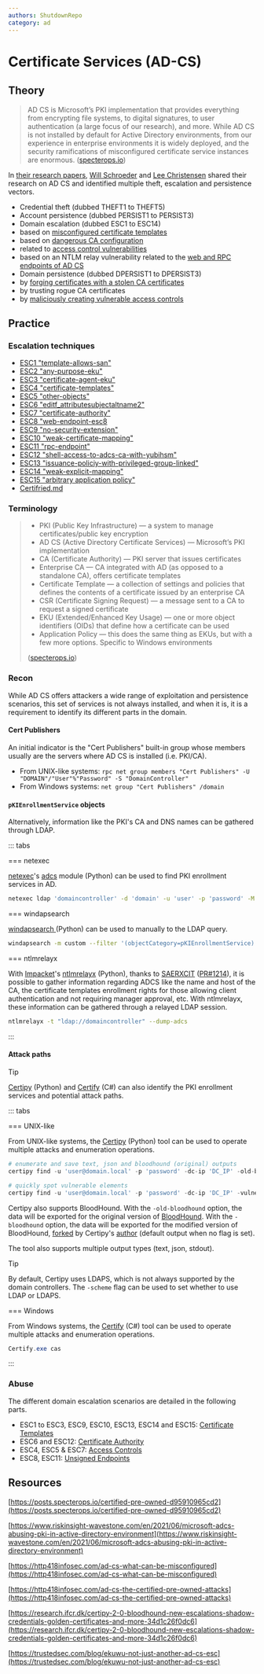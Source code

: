 ```yaml
---
authors: ShutdownRepo
category: ad
---
```


# Certificate Services (AD-CS)

## Theory

> AD CS is Microsoft’s PKI implementation that provides everything from encrypting file systems, to digital signatures, to user authentication (a large focus of our research), and more. While AD CS is not installed by default for Active Directory environments, from our experience in enterprise environments it is widely deployed, and the security ramifications of misconfigured certificate service instances are enormous. ([specterops.io](https://posts.specterops.io/certified-pre-owned-d95910965cd2))

In [their research papers](https://posts.specterops.io/certified-pre-owned-d95910965cd2), [Will Schroeder](https://twitter.com/harmj0y) and [Lee Christensen](https://twitter.com/tifkin_) shared their research on AD CS and identified multiple theft, escalation and persistence vectors.

* Credential theft (dubbed THEFT1 to THEFT5)
* Account persistence (dubbed PERSIST1 to PERSIST3)
* Domain escalation (dubbed ESC1 to ESC14)
 * based on [misconfigured certificate templates](certificate-templates.md)
 * based on [dangerous CA configuration](certificate-authority.md)
 * related to [access control vulnerabilities](access-controls.md)
 * based on an NTLM relay vulnerability related to the [web and RPC endpoints of AD CS](unsigned-endpoints.md)
* Domain persistence (dubbed DPERSIST1 to DPERSIST3)
 * by [forging certificates with a stolen CA certificates](certificate-authority.md#stolen-ca)
 * by trusting rogue CA certificates
 * by [maliciously creating vulnerable access controls](../../persistence/dacl)

## Practice

### Escalation techniques

- [ESC1 "template-allows-san"](certificate-templates.md#template-allows-san-esc1)
- [ESC2  "any-purpose-eku"](certificate-templates.md#any-purpose-eku-esc2)
- [ESC3  "certificate-agent-eku"](certificate-templates.md#certificate-agent-eku-esc3)
- [ESC4  "certificate-templates"](access-controls.md#certificate-templates-esc4)
- [ESC5  "other-objects"](access-controls.md#other-objects-esc5)
- [ESC6  "editf_attributesubjectaltname2"](certificate-authority.md#editf_attributesubjectaltname2-esc6)
- [ESC7  "certificate-authority"](access-controls.md#certificate-authority-esc7)
- [ESC8  "web-endpoint-esc8](unsigned-endpoints.md#web-endpoint-esc8)
- [ESC9  "no-security-extension"](certificate-templates.md#no-security-extension-esc9)
- [ESC10  "weak-certificate-mapping"](certificate-templates.md#weak-certificate-mapping-esc10)
- [ESC11  "rpc-endpoint"](unsigned-endpoints.md#rpc-endpoint-esc11)
- [ESC12  "shell-access-to-adcs-ca-with-yubihsm"](certificate-authority.md#shell-access-to-adcs-ca-with-yubihsm-esc12)
- [ESC13  "issuance-policiy-with-privileged-group-linked"](certificate-templates.md#esc13-issuance-policiy-with-privileged-group-linked)
- [ESC14  "weak-explicit-mapping"](certificate-templates.md#esc14-weak-explicit-mapping)
- [ESC15  "arbitrary application policy"](certificate-templates.md#esc15-CVE-2024-49019-arbitrary-application-policy)
- [Certifried.md](certifried.md)

### Terminology

> * PKI (Public Key Infrastructure) — a system to manage certificates/public key encryption
> * AD CS (Active Directory Certificate Services) — Microsoft’s PKI implementation
> * CA (Certificate Authority) — PKI server that issues certificates
> * Enterprise CA — CA integrated with AD (as opposed to a standalone CA), offers certificate templates
> * Certificate Template — a collection of settings and policies that defines the contents of a certificate issued by an enterprise CA
> * CSR (Certificate Signing Request) — a message sent to a CA to request a signed certificate
> * EKU (Extended/Enhanced Key Usage) — one or more object identifiers (OIDs) that define how a certificate can be used
> * Application Policy — this does the same thing as EKUs, but with a few more options. Specific to Windows environments
>
> ([specterops.io](https://posts.specterops.io/certified-pre-owned-d95910965cd2))

### Recon

While AD CS offers attackers a wide range of exploitation and persistence scenarios, this set of services is not always installed, and when it is, it is a requirement to identify its different parts in the domain.

#### Cert Publishers

An initial indicator is the "Cert Publishers" built-in group whose members usually are the servers where AD CS is installed (i.e. PKI/CA).

* From UNIX-like systems: `rpc net group members "Cert Publishers" -U "DOMAIN"/"User"%"Password" -S "DomainController"`
* From Windows systems: `net group "Cert Publishers" /domain`

#### `pKIEnrollmentService` objects

Alternatively, information like the PKI's CA and DNS names can be gathered through LDAP.

::: tabs

=== netexec

[netexec](https://github.com/Pennyw0rth/NetExec)'s [adcs](https://github.com/Pennyw0rth/NetExec/blob/master/cme/modules/adcs.py) module (Python) can be used to find PKI enrollment services in AD.

```bash
netexec ldap 'domaincontroller' -d 'domain' -u 'user' -p 'password' -M adcs
```


=== windapsearch

[windapsearch ](https://github.com/ropnop/windapsearch)(Python) can be used to manually to the LDAP query.

```bash
windapsearch -m custom --filter '(objectCategory=pKIEnrollmentService)' --base 'CN=Configuration,DC=domain,DC=local' --attrs dn,dnshostname --dc 'domaincontroller' -d 'domain.local' -u 'user' -p 'password'
```


=== ntlmrelayx

With [Impacket](https://github.com/SecureAuthCorp/impacket)'s [ntlmrelayx](https://github.com/SecureAuthCorp/impacket/blob/master/examples/ntlmrelayx.py) (Python), thanks to [SAERXCIT](https://twitter.com/saerxcit) ([PR#1214](https://github.com/SecureAuthCorp/impacket/pull/1214)), it is possible to gather information regarding ADCS like the name and host of the CA, the certificate templates enrollment rights for those allowing client authentication and not requiring manager approval, etc. With ntlmrelayx, these information can be gathered through a relayed LDAP session.

```bash
ntlmrelayx -t "ldap://domaincontroller" --dump-adcs
```

:::


#### Attack paths

> [!TIP]
> [Certipy](https://github.com/ly4k/Certipy) (Python) and [Certify](https://github.com/GhostPack/Certify) (C#) can also identify the PKI enrollment services and potential attack paths.

::: tabs

=== UNIX-like

From UNIX-like systems, the [Certipy](https://github.com/ly4k/Certipy) (Python) tool can be used to operate multiple attacks and enumeration operations.

```python
# enumerate and save text, json and bloodhound (original) outputs
certipy find -u 'user@domain.local' -p 'password' -dc-ip 'DC_IP' -old-bloodhound

# quickly spot vulnerable elements
certipy find -u 'user@domain.local' -p 'password' -dc-ip 'DC_IP' -vulnerable -stdout
```

Certipy also supports BloodHound. With the `-old-bloodhound` option, the data will be exported for the original version of [BloodHound](https://github.com/BloodHoundAD/BloodHound). With the `-bloodhound` option, the data will be exported for the modified version of BloodHound, [forked](https://github.com/ly4k/BloodHound/) by Certipy's [author](https://twitter.com/ly4k_) (default output when no flag is set).

The tool also supports multiple output types (text, json, stdout).

> [!TIP]
> By default, Certipy uses LDAPS, which is not always supported by the domain controllers. The `-scheme` flag can be used to set whether to use LDAP or LDAPS.

=== Windows

From Windows systems, the [Certify](https://github.com/GhostPack/Certify) (C#) tool can be used to operate multiple attacks and enumeration operations.

```powershell
Certify.exe cas
```

:::


### Abuse

The different domain escalation scenarios are detailed in the following parts.

- ESC1 to ESC3, ESC9, ESC10, ESC13, ESC14 and ESC15: [Certificate Templates](certificate-templates.md)
- ESC6 and ESC12: [Certificate Authority](certificate-authority.md)
- ESC4, ESC5 & ESC7: [Access Controls](access-controls.md)
- ESC8, ESC11: [Unsigned Endpoints](unsigned-endpoints.md)


## Resources

[https://posts.specterops.io/certified-pre-owned-d95910965cd2](https://posts.specterops.io/certified-pre-owned-d95910965cd2)

[https://www.riskinsight-wavestone.com/en/2021/06/microsoft-adcs-abusing-pki-in-active-directory-environment](https://www.riskinsight-wavestone.com/en/2021/06/microsoft-adcs-abusing-pki-in-active-directory-environment)

[https://http418infosec.com/ad-cs-what-can-be-misconfigured](https://http418infosec.com/ad-cs-what-can-be-misconfigured)

[https://http418infosec.com/ad-cs-the-certified-pre-owned-attacks](https://http418infosec.com/ad-cs-the-certified-pre-owned-attacks)

[https://research.ifcr.dk/certipy-2-0-bloodhound-new-escalations-shadow-credentials-golden-certificates-and-more-34d1c26f0dc6](https://research.ifcr.dk/certipy-2-0-bloodhound-new-escalations-shadow-credentials-golden-certificates-and-more-34d1c26f0dc6)

[https://trustedsec.com/blog/ekuwu-not-just-another-ad-cs-esc](https://trustedsec.com/blog/ekuwu-not-just-another-ad-cs-esc)